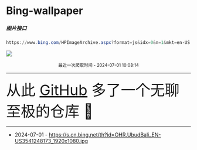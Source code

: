 # Bing-wallpaper

##### 图片接口

```powershell
https://www.bing.com/HPImageArchive.aspx?format=js&idx=0&n=1&mkt=en-US
```

 ![](https://s.cn.bing.net/th?id=OHR.UbudBali_EN-US3541248173_1920x1080.jpg)

<p align='center' >
    <small>
        最近一次爬取时间 - 2024-07-01 10:08:14
    </small>
    <br>
    <hr>
    <font size=7>
        <small>
           从此 <a href='https://github.com/'>GitHub</a> 多了一个无聊至极的仓库  🍳
        </small>
    </font>
    <hr>
</p>


- 2024-07-01 - https://s.cn.bing.net/th?id=OHR.UbudBali_EN-US3541248173_1920x1080.jpg 
